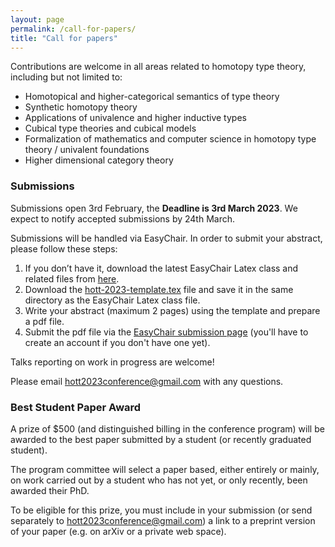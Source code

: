 ```yaml
---
layout: page
permalink: /call-for-papers/
title: "Call for papers"
---
```


<!-- # Call for papers -->

Contributions are welcome in all areas related to homotopy type
theory, including but not limited to:

* Homotopical and higher-categorical semantics of type theory
* Synthetic homotopy theory
* Applications of univalence and higher inductive types
* Cubical type theories and cubical models
* Formalization of mathematics and computer science in homotopy type theory / univalent foundations
* Higher dimensional category theory

### Submissions

Submissions open 3rd February, the **Deadline is 3rd March 2023**. We expect to
notify accepted submissions by 24th March.

<!-- This conference is run on the "mathematics model" rather than the
"computer science model": full papers will not be submitted,
submissions will not be refereed, and submission is not a publication
(although a proceedings volume might be organized afterwards).  More
information, including registration, accomodation options, and travel,
will be available as the conference approaches on this web site. -->

Submissions will be handled via EasyChair. In order to submit your abstract, please follow these steps:
1. If you don’t have it, download the latest EasyChair Latex class and related files from [here](https://easychair.org/publications/easychair.zip).
2. Download the [hott-2023-template.tex](../files/hott-2023-template.tex) file
   and save it in the same directory as the EasyChair Latex class file.
3. Write your abstract (maximum 2 pages) using the template and prepare a pdf file.
4. Submit the pdf file via the [EasyChair submission
page](https://easychair.org/conferences/?conf=hott2023) (you'll have to create
an account if you don't have one yet).

Talks reporting on work in progress are welcome!

Please email [hott2023conference@gmail.com](mailto:hott2023conference@gmail.com) with any questions.

### Best Student Paper Award

A prize of $500 (and distinguished billing in the conference program)
will be awarded to the best paper submitted by a student (or recently
graduated student).

The program committee will select a paper based, either entirely or mainly, on
work carried out by a student who has not yet, or only recently, been awarded
their PhD.

To be eligible for this prize, you must include in your submission (or send
separately to
[hott2023conference@gmail.com](mailto:hott2023conference@gmail.com)) a link to a
preprint version of your paper (e.g. on arXiv or a private web space).